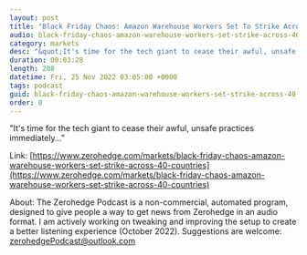 ```yaml
---
layout: post
title: "Black Friday Chaos: Amazon Warehouse Workers Set To Strike Across 40 Countries"
audio: black-friday-chaos-amazon-warehouse-workers-set-strike-across-40-countries-0
category: markets
desc: "&quot;It's time for the tech giant to cease their awful, unsafe practices immediately...&quot;"
duration: 00:03:28
length: 208
datetime: Fri, 25 Nov 2022 03:05:00 +0000
tags: podcast
guid: black-friday-chaos-amazon-warehouse-workers-set-strike-across-40-countries-0
order: 0
---
```

&quot;It's time for the tech giant to cease their awful, unsafe practices immediately...&quot;

Link: [https://www.zerohedge.com/markets/black-friday-chaos-amazon-warehouse-workers-set-strike-across-40-countries](https://www.zerohedge.com/markets/black-friday-chaos-amazon-warehouse-workers-set-strike-across-40-countries)

About: The Zerohedge Podcast is a non-commercial, automated program, designed to give people a way to get news from Zerohedge in an audio format.  I am actively working on tweaking and improving the setup to create a better listening experience (October 2022).  Suggestions are welcome: [zerohedgePodcast@outlook.com](mailto:zerohedgePodcast@outlook.com)